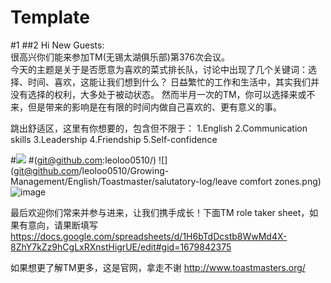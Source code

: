 Template
=
#1
##2
Hi New Guests:<br>
   很高兴你们能来参加TM(无锡太湖俱乐部)第376次会议。<br>
   今天的主题是关于是否愿意为喜欢的菜式排长队，讨论中出现了几个关键词：选择、时间、喜欢，这能让我们想到什么？
   日益繁忙的工作和生活中，其实我们并没有选择的权利，大多处于被动状态。
然而半月一次的TM，你可以选择来或不来，但是带来的影响是在有限的时间内做自己喜欢的、更有意义的事。

跳出舒适区，这里有你想要的，包含但不限于：
1.English 
2.Communication skills
3.Leadership
4.Friendship
5.Self-confidence

#![](img_url)
#(git@github.com:leoloo0510/)
![](git@github.com/leoloo0510/Growing-Management/English/Toastmaster/salutatory-log/leave comfort zones.png)
![image](http://github.com/leoloo0510/Growing-Management/English/Toastmaster/salutatory-log/leave-comfort-zones.png)

最后欢迎你们常来并参与进来，让我们携手成长！下面TM role taker sheet，如果有意向，请果断填写
https://docs.google.com/spreadsheets/d/1H6bTdDcstb8WwMd4X-8ZhY7kZz9hCgLxRXnstHigrUE/edit#gid=1679842375

如果想更了解TM更多，这是官网，拿走不谢
http://www.toastmasters.org/
